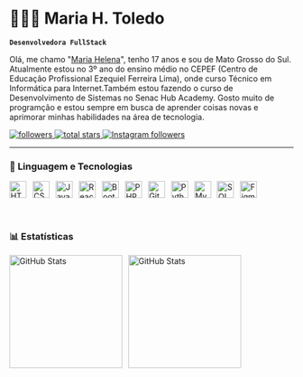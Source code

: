# 👩🏽‍💻 Maria H. Toledo
**`Desenvolvedora FullStack`**

Olá, me chamo "[Maria Helena](https://www.instagram.com/mariah__toledo/)", tenho 17 anos e sou de Mato Grosso do Sul.
Atualmente estou no 3º ano do ensino médio no CEPEF (Centro de Educação Profissional Ezequiel Ferreira Lima), onde curso Técnico em Informática para Internet.Também estou fazendo o curso de Desenvolvimento de Sistemas no Senac Hub Academy. Gosto muito de programção e estou sempre em busca de aprender coisas novas e aprimorar minhas habilidades na área de tecnologia.

<p align="left">
    <a href="https://github.com/MariaH-Toledo?tab=followers">
        <img alt="followers" title="Me Siga no GitHub" src="https://custom-icon-badges.demolab.com/github/followers/MariaH-Toledo?color=7953f5&labelColor=6c42f5&style=for-the-badge&logo=github&label=Seguidores&logoColor=white"/>
    </a>
    <a href="https://github.com/MariaH-Toledo?tab=repositories&sort=stargazers">
        <img alt="total stars" title="Total de Estrelas GitHub" src="https://custom-icon-badges.demolab.com/github/stars/MariaH-Toledo?color=c7ae46&labelColor=c9a302&style=for-the-badge&logo=star&logoColor=white&label=Estrelas"/>
    </a>
    <a href="https://www.instagram.com/mariah__toledo/" target="_blank">
        <img alt="Instagram followers" title="Seguidores no Instagram" src="https://img.shields.io/badge/Instagram-266-%23e35973?style=for-the-badge&logo=instagram&logoColor=white&labelColor=E4405F" />
    </a>
</p>

---

### 🤖 Linguagem e Tecnologias

<img 
    title="HTML"
    aligh="left" 
    alt="HTML" 
    width="30px" 
    style="padding-right: 7px;" 
    src="https://cdn.jsdelivr.net/gh/devicons/devicon@latest/icons/html5/html5-original.svg"
/>
<img
    title="CSS"
    aligh="left" 
    alt="CSS" 
    width="30px" 
    style="padding-right: 7px;" 
    src="https://cdn.jsdelivr.net/gh/devicons/devicon@latest/icons/css3/css3-original.svg"
/>
<img 
    title="JavaScript"
    aligh="left" 
    alt="JavaScript" 
    width="30px" 
    style="padding-right: 7px;" 
    src="https://cdn.jsdelivr.net/gh/devicons/devicon@latest/icons/javascript/javascript-original.svg"
/>
<img 
    title="React Native"
    aligh="left" 
    alt="React Native" 
    width="30px" 
    style="padding-right: 7px;" 
    src="https://cdn.jsdelivr.net/gh/devicons/devicon@latest/icons/reactnative/reactnative-original.svg"
/>
<img 
    title="Bootstrap"
    aligh="left" 
    alt="Bootstrap" 
    width="30px" 
    style="padding-right: 7px;" 
    src="https://cdn.jsdelivr.net/gh/devicons/devicon@latest/icons/bootstrap/bootstrap-original.svg"
/>
<img 
    title="PHP"
    aligh="left" 
    alt="PHP" 
    width="30px" 
    style="padding-right: 7px;" 
    src="https://cdn.jsdelivr.net/gh/devicons/devicon@latest/icons/php/php-original.svg"
/>
<img 
    title="Git"
    aligh="left" 
    alt="Git" 
    width="30px" 
    style="padding-right: 7px;" 
    src="https://cdn.jsdelivr.net/gh/devicons/devicon@latest/icons/git/git-original.svg"
/>
<img 
    title="Python"
    aligh="left" 
    alt="Python" 
    width="30px" 
    style="padding-right: 7px;" 
    src="https://cdn.jsdelivr.net/gh/devicons/devicon@latest/icons/python/python-original.svg"
/>
<img 
    title="MySQL"
    aligh="left" 
    alt="MySQL" 
    width="30px" 
    style="padding-right: 7px;" 
    src="https://cdn.jsdelivr.net/gh/devicons/devicon@latest/icons/mysql/mysql-original.svg"
/>
<img 
    title="SQL"
    aligh="left" 
    alt="SQL" 
    width="30px" 
    style="padding-right: 7px;" 
    src="https://cdn.jsdelivr.net/gh/devicons/devicon@latest/icons/azuresqldatabase/azuresqldatabase-original.svg"
/>
<img 
    title="Figma"
    aligh="left" 
    alt="Figma" 
    width="30px" 
    style="padding-right: 7px;" 
    src="https://cdn.jsdelivr.net/gh/devicons/devicon@latest/icons/figma/figma-original.svg"
/>

<br/>

### 📊 Estatísticas

<img
    aligh="left" 
    alt="GitHub Stats" 
    height="200" 
    style="padding-right: 7px;"
    src="https://github-readme-stats.vercel.app/api?username=MariaH-Toledo&show_icons=true&theme=nightowl&include_all_commits=true&locale=pt-br"
/>
<img
    aligh="left" 
    alt="GitHub Stats" 
    height="200" 
    style="padding-right: 7px;" 
    src="https://github-readme-stats.vercel.app/api/top-langs/?username=MariaH-Toledo&theme=nightowl&layout=compact&custom_title=Tecnologias&lang_count=6"
/>
